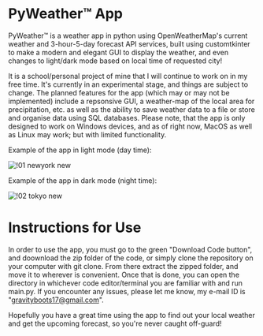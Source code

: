 # PyWeather™ App

PyWeather™ is a weather app in python using OpenWeatherMap's current weather and 3-hour-5-day forecast API services, built using customtkinter to make a modern and elegant GUI to display the weather, and even changes to light/dark mode based on local time of requested city!

It is a school/personal project of mine that I will continue to work on in my free time. It's currently in an experimental stage, and things are subject to change. The planned features for the app (which may or may not be implemented) include a repsonsive GUI, a weather-map of the local area for precipitation, etc. as well as the ability to save weather data to a file or store and organise data using SQL databases. Please note, that the app is only designed to work on Windows devices, and as of right now, MacOS as well as Linux may work; but with limited functionality.


Example of the app in light mode (day time):

![!01 newyork new](https://github.com/user-attachments/assets/aa18b7c6-a13d-4d49-bc48-a93c7ad4c9f1)


Example of the app in dark mode (night time):

![!02 tokyo new](https://github.com/user-attachments/assets/a186842d-9b64-4520-b740-d9c09229665d)


# Instructions for Use

In order to use the app, you must go to the green "Download Code button", and doownload the zip folder of the code, or simply clone the repository on your computer with git clone. From there extract the zipped folder, and move it to wherever is convenient. Once that is done, you can open the directory in whichever code editor/terminal you are familiar with and run main.py. If you encounter any issues, please let me know, my e-mail ID is "gravityboots17@gmail.com".

Hopefully you have a great time using the app to find out your local weather and get the upcoming forecast, so you're never caught off-guard!
